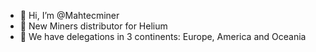 - 👋 Hi, I’m @Mahtecminer
- 👀 New Miners distributor for Helium
- 🌱 We have delegations in 3 continents: Europe, America and Oceania
<!---
Mahtecminer/Mahtecminer is a ✨ special ✨ repository because its `README.md` (this file) appears on your GitHub profile.
You can click the Preview link to take a look at your changes.
--->
